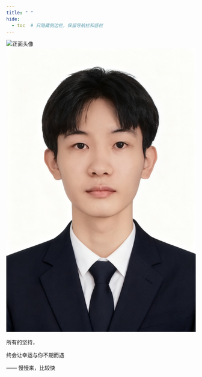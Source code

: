 ```yaml
---
title: " "
hide:
  - toc  # 只隐藏侧边栏，保留导航栏和底栏
---
```


<link rel="stylesheet" href="stylesheets/home.css">

<script>
document.addEventListener('DOMContentLoaded', function() {
  document.body.classList.add('home-page');
  
  // 主题切换监听
  const observer = new MutationObserver(function(mutations) {
    mutations.forEach(function(mutation) {
      if (mutation.attributeName === 'data-md-color-scheme') {
        document.body.classList.add('theme-transitioning');
        setTimeout(() => {
          document.body.classList.remove('theme-transitioning');
        }, 400);
      }
    });
  });
  
  observer.observe(document.documentElement, {
    attributes: true,
    attributeFilter: ['data-md-color-scheme']
  });

  
});
</script>

<!-- 头像区域 -->
<div class="avatar-section">
  <div class="avatar-wrapper">
    <div class="flip-container">
      <div class="flip-inner">
        <div class="avatar-front">
          <img src="https://s1.imagehub.cc/images/2025/07/25/27c0e105ea7efbed5d046d3a8c303e9d.jpeg" alt="正面头像" loading="eager">
        </div>
        <div class="avatar-back">
          <img src="assets\images\头像.png" alt="背面头像" loading="eager">
        </div>
      </div>
    </div>
    <div class="avatar-glow"></div>
  </div>
</div>

<!-- 重新设计的文字内容区域 -->
<div class="text-content">
  <div class="motto-wrapper">
    <p class="motto">所有的坚持，</p>
    <p class="motto highlight">终会让幸运与你不期而遇</p>
  </div>
  
  <div class="divider"></div>
  
  <p class="subtext">—— 慢慢来，比较快</p>
